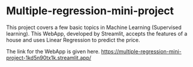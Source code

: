 # Multiple-regression-mini-project
This project covers a few basic topics in Machine Learning (Supervised learning).
This WebApp, developed by Streamlit, accepts the features of a house and uses Linear Regression to predict the price.

The link for the WebApp is given here.
https://multiple-regression-mini-project-1kd5n90tx1k.streamlit.app/
